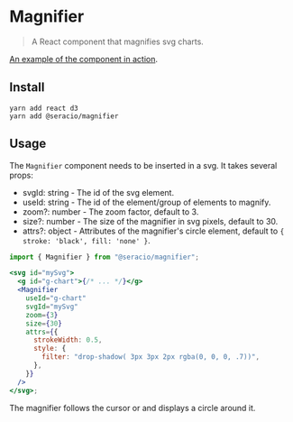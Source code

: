# Magnifier

> A React component that magnifies svg charts.

[An example of the component in action](https://seracio.github.io/magnifier/).

## Install

```
yarn add react d3
yarn add @seracio/magnifier
```

## Usage

The `Magnifier` component needs to be inserted in a svg.
It takes several props:

- svgId: string - The id of the svg element.
- useId: string - The id of the element/group of elements to magnify.
- zoom?: number - The zoom factor, default to 3.
- size?: number - The size of the magnifier in svg pixels, default to 30.
- attrs?: object - Attributes of the magnifier's circle element, default to `{ stroke: 'black', fill: 'none' }`.

```jsx
import { Magnifier } from "@seracio/magnifier";

<svg id="mySvg">
  <g id="g-chart">{/* ... */}</g>
  <Magnifier
    useId="g-chart"
    svgId="mySvg"
    zoom={3}
    size={30}
    attrs={{
      strokeWidth: 0.5,
      style: {
        filter: "drop-shadow( 3px 3px 2px rgba(0, 0, 0, .7))",
      },
    }}
  />
</svg>;
```

The magnifier follows the cursor or and displays a circle around it.

